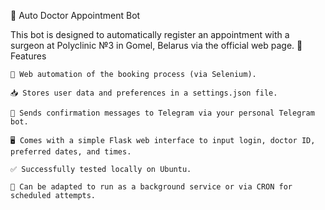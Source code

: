 🤖 Auto Doctor Appointment Bot

This bot is designed to automatically register an appointment with a surgeon at Polyclinic №3 in Gomel, Belarus via the official web page.
🔧 Features

    📅 Web automation of the booking process (via Selenium).

    📥 Stores user data and preferences in a settings.json file.

    📲 Sends confirmation messages to Telegram via your personal Telegram bot.

    🖥️ Comes with a simple Flask web interface to input login, doctor ID, preferred dates, and times.

    ✅ Successfully tested locally on Ubuntu.

    🚀 Can be adapted to run as a background service or via CRON for scheduled attempts.

